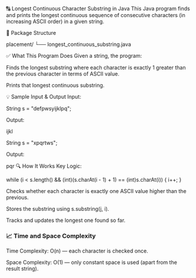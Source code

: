 🔠 Longest Continuous Character Substring in Java
This Java program finds and prints the longest continuous sequence of consecutive characters (in increasing ASCII order) in a given string.

📁 Package Structure

placement/
└── longest_continuous_substring.java

✅ What This Program Does
Given a string, the program:

Finds the longest substring where each character is exactly 1 greater than the previous character in terms of ASCII value.

Prints that longest continuous substring.

💡 Sample Input & Output
Input:

String s = "defpwsyijklpq";

Output:

ijkl

String s = "xpqrtws";

Output:

pqr
🔍 How It Works
Key Logic:

while (i < s.length() && (int)(s.charAt(i - 1) + 1) == (int)s.charAt(i)) {
    i++;
}

Checks whether each character is exactly one ASCII value higher than the previous.

Stores the substring using s.substring(j, i).

Tracks and updates the longest one found so far.

### 📈 Time and Space Complexity
Time Complexity: O(n) — each character is checked once.

Space Complexity: O(1) — only constant space is used (apart from the result string).